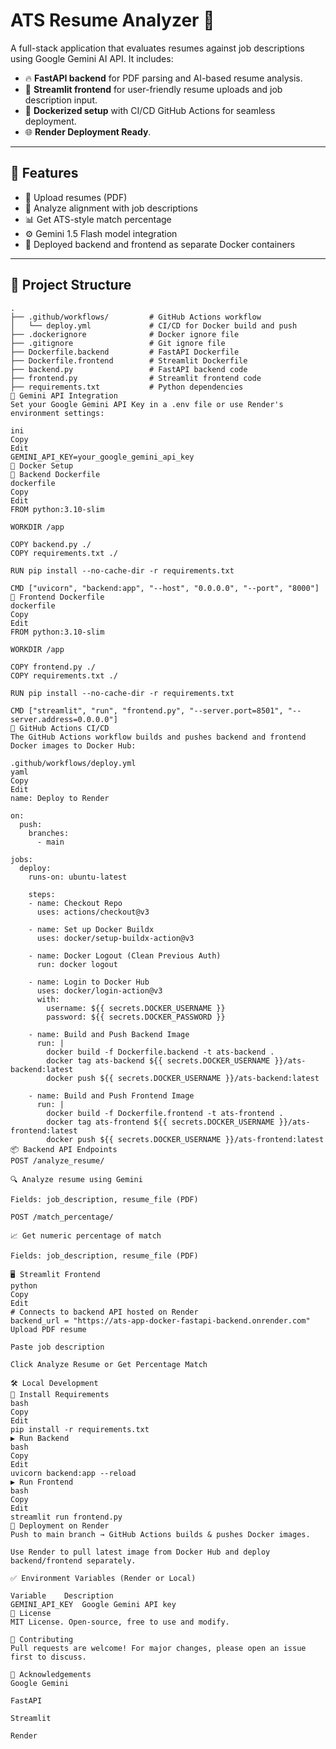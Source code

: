 # ATS Resume Analyzer 🚀

A full-stack application that evaluates resumes against job descriptions using Google Gemini AI API. It includes:

- 🔥 **FastAPI backend** for PDF parsing and AI-based resume analysis.
- 🎨 **Streamlit frontend** for user-friendly resume uploads and job description input.
- 🐳 **Dockerized setup** with CI/CD GitHub Actions for seamless deployment.
- 🌐 **Render Deployment Ready**.

---

## 🌟 Features

- 📄 Upload resumes (PDF)
- 🧠 Analyze alignment with job descriptions
- 📊 Get ATS-style match percentage
- ⚙️ Gemini 1.5 Flash model integration
- 🔄 Deployed backend and frontend as separate Docker containers

---

## 📁 Project Structure

```plaintext
.
├── .github/workflows/         # GitHub Actions workflow
│   └── deploy.yml             # CI/CD for Docker build and push
├── .dockerignore              # Docker ignore file
├── .gitignore                 # Git ignore file
├── Dockerfile.backend         # FastAPI Dockerfile
├── Dockerfile.frontend        # Streamlit Dockerfile
├── backend.py                 # FastAPI backend code
├── frontend.py                # Streamlit frontend code
├── requirements.txt           # Python dependencies
🧠 Gemini API Integration
Set your Google Gemini API Key in a .env file or use Render's environment settings:

ini
Copy
Edit
GEMINI_API_KEY=your_google_gemini_api_key
🐳 Docker Setup
🔧 Backend Dockerfile
dockerfile
Copy
Edit
FROM python:3.10-slim

WORKDIR /app

COPY backend.py ./
COPY requirements.txt ./

RUN pip install --no-cache-dir -r requirements.txt

CMD ["uvicorn", "backend:app", "--host", "0.0.0.0", "--port", "8000"]
🎨 Frontend Dockerfile
dockerfile
Copy
Edit
FROM python:3.10-slim

WORKDIR /app

COPY frontend.py ./
COPY requirements.txt ./

RUN pip install --no-cache-dir -r requirements.txt

CMD ["streamlit", "run", "frontend.py", "--server.port=8501", "--server.address=0.0.0.0"]
🔄 GitHub Actions CI/CD
The GitHub Actions workflow builds and pushes backend and frontend Docker images to Docker Hub:

.github/workflows/deploy.yml
yaml
Copy
Edit
name: Deploy to Render

on:
  push:
    branches:
      - main

jobs:
  deploy:
    runs-on: ubuntu-latest

    steps:
    - name: Checkout Repo
      uses: actions/checkout@v3

    - name: Set up Docker Buildx
      uses: docker/setup-buildx-action@v3

    - name: Docker Logout (Clean Previous Auth)
      run: docker logout

    - name: Login to Docker Hub
      uses: docker/login-action@v3
      with:
        username: ${{ secrets.DOCKER_USERNAME }}
        password: ${{ secrets.DOCKER_PASSWORD }}

    - name: Build and Push Backend Image
      run: |
        docker build -f Dockerfile.backend -t ats-backend .
        docker tag ats-backend ${{ secrets.DOCKER_USERNAME }}/ats-backend:latest
        docker push ${{ secrets.DOCKER_USERNAME }}/ats-backend:latest

    - name: Build and Push Frontend Image
      run: |
        docker build -f Dockerfile.frontend -t ats-frontend .
        docker tag ats-frontend ${{ secrets.DOCKER_USERNAME }}/ats-frontend:latest
        docker push ${{ secrets.DOCKER_USERNAME }}/ats-frontend:latest
📦 Backend API Endpoints
POST /analyze_resume/

🔍 Analyze resume using Gemini

Fields: job_description, resume_file (PDF)

POST /match_percentage/

📈 Get numeric percentage of match

Fields: job_description, resume_file (PDF)

🖥️ Streamlit Frontend
python
Copy
Edit
# Connects to backend API hosted on Render
backend_url = "https://ats-app-docker-fastapi-backend.onrender.com"
Upload PDF resume

Paste job description

Click Analyze Resume or Get Percentage Match

🛠️ Local Development
🔧 Install Requirements
bash
Copy
Edit
pip install -r requirements.txt
▶️ Run Backend
bash
Copy
Edit
uvicorn backend:app --reload
▶️ Run Frontend
bash
Copy
Edit
streamlit run frontend.py
🚀 Deployment on Render
Push to main branch → GitHub Actions builds & pushes Docker images.

Use Render to pull latest image from Docker Hub and deploy backend/frontend separately.

✅ Environment Variables (Render or Local)

Variable	Description
GEMINI_API_KEY	Google Gemini API key
🧾 License
MIT License. Open-source, free to use and modify.

🤝 Contributing
Pull requests are welcome! For major changes, please open an issue first to discuss.

🙌 Acknowledgements
Google Gemini

FastAPI

Streamlit

Render
